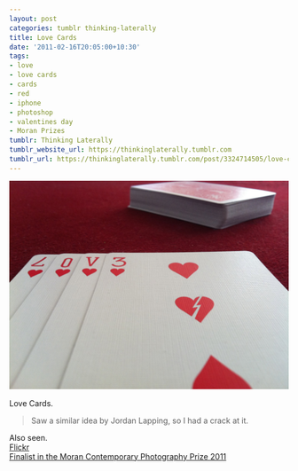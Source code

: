 ```yaml
---
layout: post
categories: tumblr thinking-laterally
title: Love Cards
date: '2011-02-16T20:05:00+10:30'
tags:
- love
- love cards
- cards
- red
- iphone
- photoshop
- valentines day
- Moran Prizes
tumblr: Thinking Laterally
tumblr_website_url: https://thinkinglaterally.tumblr.com
tumblr_url: https://thinkinglaterally.tumblr.com/post/3324714505/love-cards-saw-a-similar-idea-by-jordan
---
```

 ![](/content/images/tumblr/thinking-laterally/tumblr_lgpen8sx8V1qh9he3o1_1280.jpg)  

Love Cards.

> Saw a&nbsp;similar&nbsp;idea by Jordan Lapping, so I had a crack at it.

Also seen.  
[Flickr](http://www.flickr.com/photos/jden/5439851351/)&nbsp;  
[Finalist in the Moran&nbsp;Contemporary&nbsp;Photography Prize 2011](http://www.moranprizes.com.au/default.aspx?id=205)


